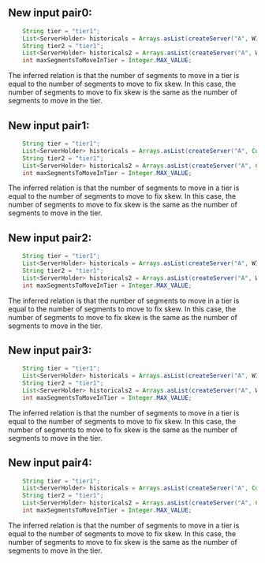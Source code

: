 ## New input pair0:
```java
    String tier = "tier1";
    List<ServerHolder> historicals = Arrays.asList(createServer("A", WIKI_SEGMENTS), createServer("B", WIKI_SEGMENTS));
    String tier2 = "tier1";
    List<ServerHolder> historicals2 = Arrays.asList(createServer("A", WIKI_SEGMENTS), createServer("B", WIKI_SEGMENTS));
    int maxSegmentsToMoveInTier = Integer.MAX_VALUE;
```
The inferred relation is that the number of segments to move in a tier is equal to the number of segments to move to fix skew. In this case, the number of segments to move to fix skew is the same as the number of segments to move in the tier.

## New input pair1:
```java
    String tier = "tier1";
    List<ServerHolder> historicals = Arrays.asList(createServer("A", Collections.emptyList()), createServer("B", WIKI_SEGMENTS));
    String tier2 = "tier1";
    List<ServerHolder> historicals2 = Arrays.asList(createServer("A", Collections.emptyList()), createServer("B", WIKI_SEGMENTS));
    int maxSegmentsToMoveInTier = Integer.MAX_VALUE;
```
The inferred relation is that the number of segments to move in a tier is equal to the number of segments to move to fix skew. In this case, the number of segments to move to fix skew is the same as the number of segments to move in the tier.

## New input pair2:
```java
    String tier = "tier1";
    List<ServerHolder> historicals = Arrays.asList(createServer("A", WIKI_SEGMENTS), createServer("B", WIKI_SEGMENTS), createServer("C", WIKI_SEGMENTS));
    String tier2 = "tier1";
    List<ServerHolder> historicals2 = Arrays.asList(createServer("A", WIKI_SEGMENTS), createServer("B", WIKI_SEGMENTS), createServer("C", WIKI_SEGMENTS));
    int maxSegmentsToMoveInTier = Integer.MAX_VALUE;
```
The inferred relation is that the number of segments to move in a tier is equal to the number of segments to move to fix skew. In this case, the number of segments to move to fix skew is the same as the number of segments to move in the tier.

## New input pair3:
```java
    String tier = "tier1";
    List<ServerHolder> historicals = Arrays.asList(createServer("A", WIKI_SEGMENTS), createServer("B", WIKI_SEGMENTS), createServer("C", Collections.emptyList()));
    String tier2 = "tier1";
    List<ServerHolder> historicals2 = Arrays.asList(createServer("A", WIKI_SEGMENTS), createServer("B", WIKI_SEGMENTS), createServer("C", Collections.emptyList()));
    int maxSegmentsToMoveInTier = Integer.MAX_VALUE;
```
The inferred relation is that the number of segments to move in a tier is equal to the number of segments to move to fix skew. In this case, the number of segments to move to fix skew is the same as the number of segments to move in the tier.

## New input pair4:
```java
    String tier = "tier1";
    List<ServerHolder> historicals = Arrays.asList(createServer("A", Collections.emptyList()), createServer("B", Collections.emptyList()));
    String tier2 = "tier1";
    List<ServerHolder> historicals2 = Arrays.asList(createServer("A", Collections.emptyList()), createServer("B", Collections.emptyList()));
    int maxSegmentsToMoveInTier = Integer.MAX_VALUE;
```
The inferred relation is that the number of segments to move in a tier is equal to the number of segments to move to fix skew. In this case, the number of segments to move to fix skew is the same as the number of segments to move in the tier.
